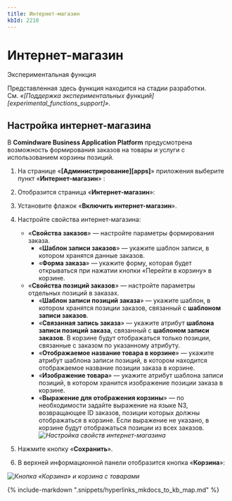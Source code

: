 ```yaml
---
title: Интернет-магазин
kbId: 2210
---
```


# Интернет-магазин

Экспериментальная функция

Представленная здесь функция находится на стадии разработки. См. *«[Поддержка экспериментальных функций][experimental_functions_support]»*.

## Настройка интернет-магазина

В **Comindware Business Application Platform** предусмотрена возможность формирования заказов на товары и услуги с использованием корзины позиций.

1. На странице «**[Администрирование][apps]**» приложения выберите пункт «**Интернет-магазин**» *‌*:
2. Отобразится страница «**Интернет-магазин**»:
3. Установите флажок «**Включить интернет-магазин**».
4. Настройте свойства интернет-магазина:

    - «**Свойства заказов**» — настройте параметры формирования заказа.
        - «**Шаблон записи заказов**» — укажите шаблон записи, в котором хранятся данные заказов.
        - «**Форма заказа**» — укажите форму, которая будет открываться при нажатии кнопки «Перейти в корзину» в корзине.
    - «**Свойства позиций заказов**» — настройте параметры отдельных позиций в заказах.
        - «**Шаблон записи позиций заказа**» — укажите шаблон, в котором хранятся позиции заказов, связанный с **шаблоном записи заказов**.
        - «**Связанная запись заказа**» — укажите атрибут **шаблона записи позиций заказа**, связанный с **шаблоном записи заказов**. В корзине будут отображаться только позиции, связанные с заказом по указанному атрибуту.
        - «**Отображаемое название товара в корзине**» — укажите атрибут шаблона записи позиций, в котором находится отображаемое название позиции заказа в корзине.
        - «**Изображение товара**» — укажите атрибут шаблона записи позиций, в котором хранится изображение позиции заказа в корзине.
        - «**Выражение для отображения корзины**» — по необходимости задайте выражение на языке N3, возвращающее ID заказов, позиции которых должны отображаться в корзине. Если выражение не указано, в корзине будут отображаться позиции из всех заказов._![Настройка свойств интернет-магазина](https://kb.comindware.ru/assets/online_store_settings.png)_
5. Нажмите кнопку «**Сохранить**».
6. В верхней информационной панели отобразится кнопка «**Корзина**»:

_![Кнопка «Корзина» и корзина с товарами](https://kb.comindware.ru/assets/online_store_cart.png)_

{% include-markdown ".snippets/hyperlinks_mkdocs_to_kb_map.md" %}
